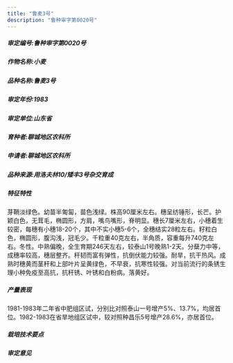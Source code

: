 ```yaml
---
title: "鲁麦3号"
description: "鲁种审字第0020号"
---
```

##### 审定编号:鲁种审字第0020号

##### 作物名称:小麦

##### 品种名称:鲁麦3号

##### 审定年份:1983

##### 审定单位:山东省

##### 育种者:聊城地区农科所

##### 申请者:聊城地区农科所

##### 品种来源:用洛夫林10/矮丰3号杂交育成

##### 特征特性
芽鞘淡绿色。幼苗半匍匐，苗色浅绿。株高90厘米左右。穗呈纺锤形，长芒。护颖白色，无茸毛，椭圆形，方肩，嘴鸟嘴形，脊明显。穗长7厘米左右，小穗着生较密，每穗有小穗18-20个，其中不实小穗5-6个，全穗结实28粒左右。籽粒白色，椭圆形，腹沟浅，冠毛少。千粒重40克左右，半角质，容重每升740克左右。冬性。中熟偏晚，全生育期246天左右，较泰山1号晚熟1-2天。分蘖力中等，成穗率较高，穗层整齐。秆韧而富有弹性，抗倒伏能力较强。耐旱，抗干热风。成熟时穗黄而茎秆和上部叶片呈黄绿色，不早衰，抗寒性较强。对当前流行的条锈生理小种免疫至高抗，抗秆锈、叶锈和白粉病。落黄好。

##### 产量表现
1981-1983年二年省中肥组区试，分别比对照泰山一号增产5%、13.7%，均居首位。1982-1983在省旱地组区试中，较对照种昌乐5号增产28.6%，亦居首位。

##### 栽培技术要点


##### 审定意见

